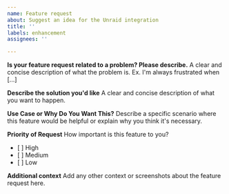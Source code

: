 ```yaml
---
name: Feature request
about: Suggest an idea for the Unraid integration
title: ''
labels: enhancement
assignees: ''

---
```


**Is your feature request related to a problem? Please describe.**
A clear and concise description of what the problem is. Ex. I'm always frustrated when [...]

**Describe the solution you'd like**
A clear and concise description of what you want to happen.

**Use Case or Why Do You Want This?**
Describe a specific scenario where this feature would be helpful or explain why you think it's necessary.

**Priority of Request**
How important is this feature to you?  
- \[ ] High
- \[ ] Medium
- \[ ] Low

**Additional context**
Add any other context or screenshots about the feature request here.
